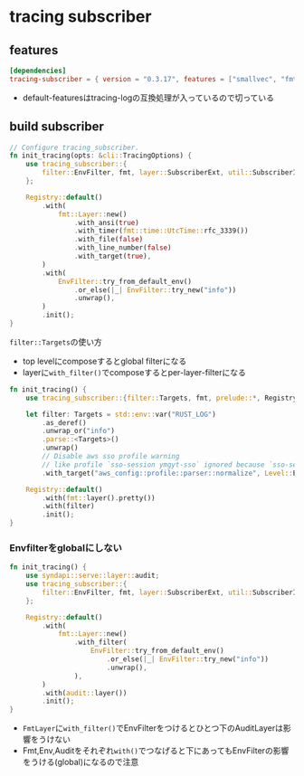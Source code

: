 # tracing subscriber

## features

```toml
[dependencies]
tracing-subscriber = { version = "0.3.17", features = ["smallvec", "fmt", "ansi", "std", "env-filter", "time"], default-features = false }
```

* default-featuresはtracing-logの互換処理が入っているので切っている

## build subscriber

```rust
// Configure tracing_subscriber.
fn init_tracing(opts: &cli::TracingOptions) {
    use tracing_subscriber::{
        filter::EnvFilter, fmt, layer::SubscriberExt, util::SubscriberInitExt as _, Registry,
    };

    Registry::default()
        .with(
            fmt::Layer::new()
                .with_ansi(true)
                .with_timer(fmt::time::UtcTime::rfc_3339())
                .with_file(false)
                .with_line_number(false)
                .with_target(true),
        )
        .with(
            EnvFilter::try_from_default_env()
                .or_else(|_| EnvFilter::try_new("info"))
                .unwrap(),
        )
        .init();
}
```

`filter::Targets`の使い方

* top levelにcomposeするとglobal filterになる
* layerに`with_filter()`でcomposeするとper-layer-filterになる

```rust
fn init_tracing() {
    use tracing_subscriber::{filter::Targets, fmt, prelude::*, Registry};

    let filter: Targets = std::env::var("RUST_LOG")
        .as_deref()
        .unwrap_or("info")
        .parse::<Targets>()
        .unwrap()
        // Disable aws sso profile warning
        // like profile `sso-session ymgyt-sso` ignored because `sso-session ymgyt-sso` was not a valid identifier
        .with_target("aws_config::profile::parser::normalize", Level::ERROR);

    Registry::default()
        .with(fmt::layer().pretty())
        .with(filter)
        .init();
}
```

### Envfilterをglobalにしない

```rust
fn init_tracing() {
    use syndapi::serve::layer::audit;
    use tracing_subscriber::{
        filter::EnvFilter, fmt, layer::SubscriberExt, util::SubscriberInitExt as _, Registry,
    };

    Registry::default()
        .with(
            fmt::Layer::new()
                .with_filter(
                    EnvFilter::try_from_default_env()
                        .or_else(|_| EnvFilter::try_new("info"))
                        .unwrap(),
                ),
        )
        .with(audit::layer())
        .init();
}
```

* `FmtLayer`に`with_filter()`でEnvFilterをつけるとひとつ下のAuditLayerは影響をうけない
* Fmt,Env,Auditをそれぞれ`with()`でつなげると下にあってもEnvFilterの影響をうける(global)になるので注意
